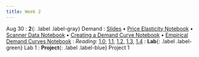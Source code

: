 ```yaml
---
title: Week 2
---
```


Aug 30
: **2**{: .label .label-gray} Demand
: [Slides](https://docs.google.com/presentation/d/1bP4Avjs6L9x024B7NbU0vMUJq929yQ2JMdx2B8voMA4/edit?usp=sharing) &#8226; [Price Elasticity Notebook](https://datahub.berkeley.edu/hub/user-redirect/git-pull?repo=https%3A%2F%2Fgithub.com%2Fdata-88e%2Ffa23-materials&urlpath=retro%2Ftree%2Ffa23-materials%2Flec%2Flec02%2FPriceElasticity.ipynb&branch=main) &#8226; [Scanner Data Notebook](https://datahub.berkeley.edu/hub/user-redirect/git-pull?repo=https%3A%2F%2Fgithub.com%2Fdata-88e%2Ffa23-materials&urlpath=retro%2Ftree%2Ffa23-materials%2Flec%2Flec02%2FScannerData_Beer.ipynb&branch=main) &#8226; [Creating a Demand Curve Notebook](https://datahub.berkeley.edu/hub/user-redirect/git-pull?repo=https%3A%2F%2Fgithub.com%2Fdata-88e%2Ffa23-materials&urlpath=retro%2Ftree%2Ffa23-materials%2Flec%2Flec02%2Fdemand-curve-Fa23.ipynb&branch=main) &#8226; [Empirical Demand Curves Notebook](https://datahub.berkeley.edu/hub/user-redirect/git-pull?repo=https%3A%2F%2Fgithub.com%2Fdata-88e%2Ffa23-materials&urlpath=retro%2Ftree%2Ffa23-materials%2Flec%2Flec02%2Fslides-pt2.ipynb&branch=main)
: *Reading*: [1.0](https://data-88e.github.io/textbook/content/01-demand/index.html), [1.1](https://data-88e.github.io/textbook/content/01-demand/01-demand.html), [1.2](https://data-88e.github.io/textbook/content/01-demand/02-example.html), [1.3](https://data-88e.github.io/textbook/content/01-demand/03-log-log.html), [1.4](https://data-88e.github.io/textbook/content/01-demand/04-elasticity.html)
: **Lab**{: .label .label-green} Lab 1
: **Project**{: .label .label-blue} Project 1
